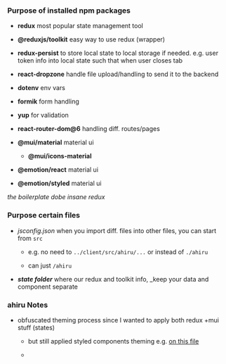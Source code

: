 <h3>Purpose of installed npm packages</h3>

- **redux** most popular state management tool

- **@reduxjs/toolkit** easy way to use redux (wrapper)   

- **redux-persist** to store local state to local storage if needed. e.g. user token info into local state such that when user closes tab

- **react-dropzone** handle file upload/handling to send it to the backend 

- **dotenv** env vars  

- **formik** form handling  

- **yup** for validation  

- **react-router-dom@6** handling diff. routes/pages  

- **@mui/material** material ui  

  - **@mui/icons-material**   

- **@emotion/react** material ui  

- **@emotion/styled** material ui  

_the boilerplate dobe insane redux_  

<h3>Purpose certain files</h3>

- _jsconfig.json_ when you import diff. files into other files, you can start from `src`  

  - e.g. no need to `../client/src/ahiru/...` or instead of `./ahiru`  

  - can just `/ahiru`  

- **_state folder_** where our redux and toolkit info, _keep your data and component separate  

<h3>ahiru Notes</h3>  


- obfuscated theming process since I wanted to apply both redux +mui stuff (states)

  - but still applied styled components theming e.g. [on this file](/client/src/styles/Buttons.styled.js)

  - 

